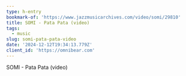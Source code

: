 ```yaml
---
type: h-entry
bookmark-of: 'https://www.jazzmusicarchives.com/video/somi/29810'
title: SOMI - Pata Pata (video)
tags:
  - music
slug: somi-pata-pata-video
date: '2024-12-12T19:34:13.779Z'
client_id: 'https://omnibear.com'
---
```

SOMI - Pata Pata (video)

